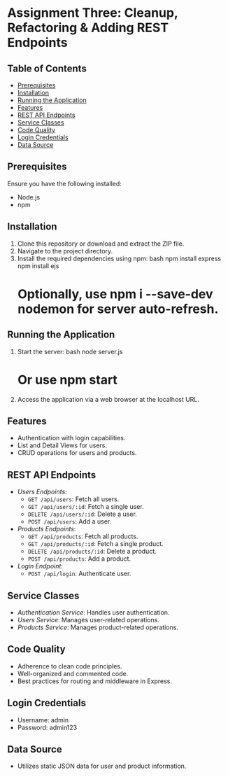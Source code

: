 # Assignment Three: Cleanup, Refactoring & Adding REST Endpoints

## Table of Contents
- [Prerequisites](#prerequisites)
- [Installation](#installation)
- [Running the Application](#running-the-application)
- [Features](#features)
- [REST API Endpoints](#rest-api-endpoints)
- [Service Classes](#service-classes)
- [Code Quality](#code-quality)
- [Login Credentials](#login-credentials)
- [Data Source](#data-source)

## Prerequisites
Ensure you have the following installed:
- Node.js
- npm

## Installation
1. Clone this repository or download and extract the ZIP file.
2. Navigate to the project directory.
3. Install the required dependencies using npm:
    bash
    npm install express
    npm install ejs
    # Optionally, use npm i --save-dev nodemon for server auto-refresh.
    

## Running the Application
1. Start the server:
    bash
    node server.js
    # Or use npm start
    
2. Access the application via a web browser at the localhost URL.

## Features
- Authentication with login capabilities.
- List and Detail Views for users.
- CRUD operations for users and products.

## REST API Endpoints
- *Users Endpoints*:
  - `GET /api/users`: Fetch all users.
  - `GET /api/users/:id`: Fetch a single user.
  - `DELETE /api/users/:id`: Delete a user.
  - `POST /api/users`: Add a user.
- *Products Endpoints*:
  - `GET /api/products`: Fetch all products.
  - `GET /api/products/:id`: Fetch a single product.
  - `DELETE /api/products/:id`: Delete a product.
  - `POST /api/products`: Add a product.
- *Login Endpoint*:
  - `POST /api/login`: Authenticate user.

## Service Classes
- *Authentication Service*: Handles user authentication.
- *Users Service*: Manages user-related operations.
- *Products Service*: Manages product-related operations.

## Code Quality
- Adherence to clean code principles.
- Well-organized and commented code.
- Best practices for routing and middleware in Express.

## Login Credentials
- Username: admin
- Password: admin123

## Data Source
- Utilizes static JSON data for user and product information.
